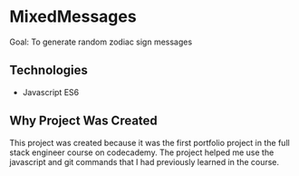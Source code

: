 # MixedMessages
Goal: To generate random zodiac sign messages
## Technologies
* Javascript ES6
## Why Project Was Created
This project was created because it was the first portfolio project
in the full stack engineer course on codecademy. The project helped me 
use the javascript and git commands that I had previously learned in the
course.
